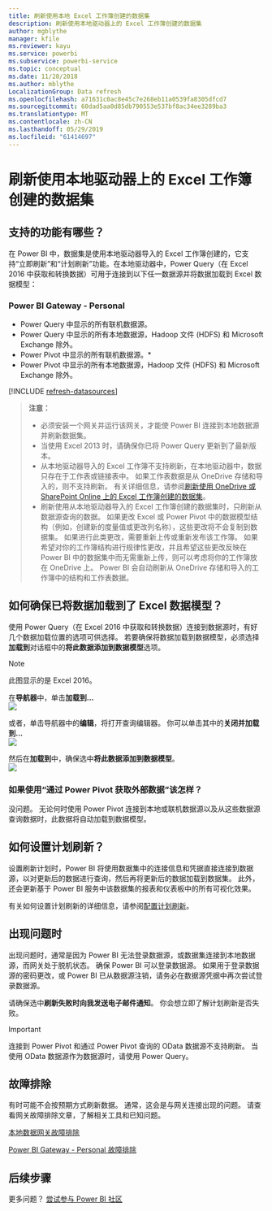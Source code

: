 ```yaml
---
title: 刷新使用本地 Excel 工作簿创建的数据集
description: 刷新使用本地驱动器上的 Excel 工作簿创建的数据集
author: mgblythe
manager: kfile
ms.reviewer: kayu
ms.service: powerbi
ms.subservice: powerbi-service
ms.topic: conceptual
ms.date: 11/28/2018
ms.author: mblythe
LocalizationGroup: Data refresh
ms.openlocfilehash: a71631c0ac8e45c7e268eb11a0539fa8305dfcd7
ms.sourcegitcommit: 60dad5aa0d85db790553e537bf8ac34ee3289ba3
ms.translationtype: MT
ms.contentlocale: zh-CN
ms.lasthandoff: 05/29/2019
ms.locfileid: "61414697"
---
```

# <a name="refresh-a-dataset-created-from-an-excel-workbook-on-a-local-drive"></a>刷新使用本地驱动器上的 Excel 工作簿创建的数据集
## <a name="whats-supported"></a>支持的功能有哪些？
在 Power BI 中，数据集是使用本地驱动器导入的 Excel 工作簿创建的，它支持“立即刷新”和“计划刷新”功能。在本地驱动器中，Power Query（在 Excel 2016 中获取和转换数据）可用于连接到以下任一数据源并将数据加载到 Excel 数据模型：  

### <a name="power-bi-gateway---personal"></a>Power BI Gateway - Personal
* Power Query 中显示的所有联机数据源。
* Power Query 中显示的所有本地数据源，Hadoop 文件 (HDFS) 和 Microsoft Exchange 除外。
* Power Pivot 中显示的所有联机数据源。\*
* Power Pivot 中显示的所有本地数据源，Hadoop 文件 (HDFS) 和 Microsoft Exchange 除外。

<!-- Refresh Data sources-->
[!INCLUDE [refresh-datasources](./includes/refresh-datasources.md)]

> **注意：**  
> 
> * 必须安装一个网关并运行该网关，才能使 Power BI 连接到本地数据源并刷新数据集。
> * 当使用 Excel 2013 时，请确保你已将 Power Query 更新到了最新版本。
> * 从本地驱动器导入的 Excel 工作簿不支持刷新，在本地驱动器中，数据只存在于工作表或链接表中。 如果工作表数据是从 OneDrive 存储和导入的，则不支持刷新。 有关详细信息，请参阅[刷新使用 OneDrive 或 SharePoint Online 上的 Excel 工作簿创建的数据集](refresh-excel-file-onedrive.md)。
> * 刷新使用从本地驱动器导入的 Excel 工作簿创建的数据集时，只刷新从数据源查询的数据。 如果更改 Excel 或 Power Pivot 中的数据模型结构（例如，创建新的度量值或更改列名称），这些更改将不会复制到数据集。 如果进行此类更改，需要重新上传或重新发布该工作簿。 如果希望对你的工作簿结构进行规律性更改，并且希望这些更改反映在 Power BI 中的数据集中而无需重新上传，则可以考虑将你的工作簿放在 OneDrive 上。 Power BI 会自动刷新从 OneDrive 存储和导入的工作簿中的结构和工作表数据。
> 
> 

## <a name="how-do-i-make-sure-data-is-loaded-to-the-excel-data-model"></a>如何确保已将数据加载到了 Excel 数据模型？
使用 Power Query（在 Excel 2016 中获取和转换数据）连接到数据源时，有好几个数据加载位置的选项可供选择。 若要确保将数据加载到数据模型，必须选择**加载到**对话框中的**将此数据添加到数据模型**选项。

> [!NOTE]
> 此图显示的是 Excel 2016。
> 
> 

在**导航器**中，单击**加载到...**  
    ![](media/refresh-excel-file-local-drive/refresh_loadtodm_1.png)

或者，单击导航器中的**编辑**，将打开查询编辑器。 你可以单击其中的**关闭并加载到...**  
    ![](media/refresh-excel-file-local-drive/refresh_loadtodm_2.png)

然后在**加载到**中，确保选中**将此数据添加到数据模型**。  
    ![](media/refresh-excel-file-local-drive/refresh_loadtodm_3.png)

### <a name="what-if-i-use-get-external-data-in-power-pivot"></a>如果使用“通过 Power Pivot 获取外部数据”该怎样？
没问题。 无论何时使用 Power Pivot 连接到本地或联机数据源以及从这些数据源查询数据时，此数据将自动加载到数据模型。

## <a name="how-do-i-schedule-refresh"></a>如何设置计划刷新？
设置刷新计划时，Power BI 将使用数据集中的连接信息和凭据直接连接到数据源，以对更新后的数据进行查询，然后再将更新后的数据加载到数据集。 此外，还会更新基于 Power BI 服务中该数据集的报表和仪表板中的所有可视化效果。

有关如何设置计划刷新的详细信息，请参阅[配置计划刷新](refresh-scheduled-refresh.md)。

## <a name="when-things-go-wrong"></a>出现问题时
出现问题时，通常是因为 Power BI 无法登录数据源，或数据集连接到本地数据源，而网关处于脱机状态。 确保 Power BI 可以登录数据源。 如果用于登录数据源的密码更改，或 Power BI 已从数据源注销，请务必在数据源凭据中再次尝试登录数据源。

请确保选中**刷新失败时向我发送电子邮件通知**。 你会想立即了解计划刷新是否失败。

>[!IMPORTANT]
>连接到 Power Pivot 和通过 Power Pivot 查询的 OData 数据源不支持刷新。 当使用 OData 数据源作为数据源时，请使用 Power Query。

## <a name="troubleshooting"></a>故障排除
有时可能不会按预期方式刷新数据。 通常，这会是与网关连接出现的问题。 请查看网关故障排除文章，了解相关工具和已知问题。

[本地数据网关故障排除](service-gateway-onprem-tshoot.md)

[Power BI Gateway - Personal 故障排除](service-admin-troubleshooting-power-bi-personal-gateway.md)

## <a name="next-steps"></a>后续步骤
更多问题？ [尝试参与 Power BI 社区](http://community.powerbi.com/)

